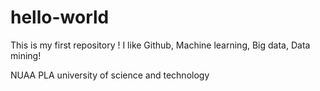 # hello-world
This is my first repository !
I like Github, Machine learning, Big data, Data mining!

NUAA
PLA university of science and technology 
